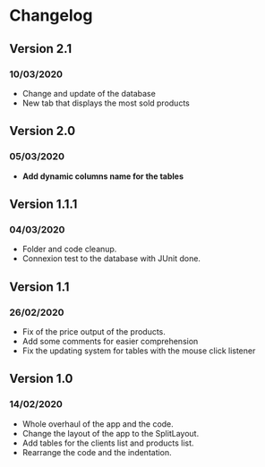 # Changelog

## Version 2.1

### 10/03/2020

- Change and update of the database
- New tab that displays the most sold products

## Version 2.0

### 05/03/2020

- **Add dynamic columns name for the tables**

## Version 1.1.1

### 04/03/2020

- Folder and code cleanup.
- Connexion test to the database with JUnit done.

## Version 1.1

### 26/02/2020

- Fix of the price output of the products.
- Add some comments for easier comprehension
- Fix the updating system for tables with the mouse click listener

## Version 1.0

### 14/02/2020

- Whole overhaul of the app and the code.
- Change the layout of the app to the SplitLayout.
- Add tables for the clients list and products list.
- Rearrange the code and the indentation.
